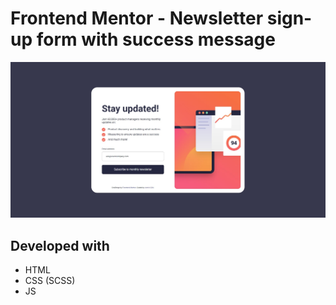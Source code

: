 # Frontend Mentor - Newsletter sign-up form with success message

![Desktop preview](desktop-preview.jpg)

## Developed with

- HTML
- CSS (SCSS)
- JS
